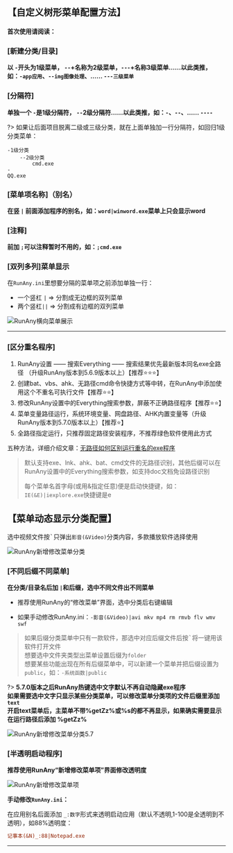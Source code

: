## 【自定义树形菜单配置方法】

#### **首次使用请阅读：**

### [新建分类/目录]
**以 `-`开头为1级菜单， `--`+名称为2级菜单，`---`+名称3级菜单……以此类推，如：`-app应用`、`--img图像处理`、……  `---三级菜单`**

### [分隔符]
**单独一个 `-`是1级分隔符， `--`2级分隔符……以此类推，如：`-`、`--`、……  `----`**

?> 如果让后面项目脱离二级或三级分类，就在上面单独加一行分隔符，如回归1级分类菜单：
```autohotkey
-1级分类
    --2级分类
        cmd.exe
-
QQ.exe
```

### [菜单项名称]（别名）
**在竖 `|` 前面添加程序的别名，如：`word|winword.exe`菜单上只会显示word**

### [注释]
**前加 `;`可以注释暂时不用的，如：`;cmd.exe`**

### [双列多列]菜单显示
在`RunAny.ini`里想要分隔的菜单项之前添加单独一行：  
  - 一个竖杠 `|`    =>  分割成无边框的双列菜单  
  - 两个竖杠`||`    =>  分割成有边框的双列菜单  

![RunAny横向菜单展示](/assets/images/RunAny横向菜单展示.png ':size=650x299')

---

### [区分重名程序]

1. RunAny设置 —— 搜索Everything —— 搜索结果优先最新版本同名exe全路径 （升级RunAny版本到5.6.9版本以上）【推荐⭐⭐⭐】
2. 创建bat、vbs、ahk、无路径cmd命令快捷方式等中转，在RunAny中添加使用这个不重名可执行文件【推荐⭐⭐】
3. 修改RunAny设置中的Everything搜索参数，屏蔽不正确路径程序【推荐⭐⭐】
4. 菜单变量路径运行，系统环境变量、网盘路径、AHK内置变量等（升级RunAny版本到5.7.0版本以上）【推荐⭐】
5. 全路径指定运行，只推荐固定路径安装程序，不推荐绿色软件使用此方式

五种方法，详细介绍文章：[无路径如何区别运行重名的exe程序](/article/run-repeat-exe.md)

> 默认支持exe、lnk、ahk、bat、cmd文件的无路径识别，其他后缀可以在RunAny设置中的Everything搜索参数，如支持doc文档免设路径识别
>
> 每个菜单名首字母(或用&指定任意)便是启动快捷键，如：`IE(&E)|iexplore.exe`快捷键是e


## 【菜单动态显示分类配置】

选中视频文件按<kbd>\`</kbd>只弹出`影音(&Video)`分类内容，多款播放软件选择使用

![RunAny新增修改菜单分类](/assets/images/RunAny新增修改菜单分类.jpg)

### [不同后缀不同菜单]

**在分类/目录名后加 `|`和后缀，选中不同文件出不同菜单**

  - 推荐使用RunAny的“修改菜单”界面，选中分类后右键编辑

  - 如果手动修改RunAny.ini：`-影音(&Video)|avi mkv mp4 rm rmvb flv wmv swf` 

> 如果后缀分类菜单中只有一款软件，那选中对应后缀文件后按<kbd>\`</kbd>将一键用该软件打开文件  
> 想要选中文件夹类型出菜单设置后缀为`folder`  
> 想要某些功能出现在所有后缀菜单中，可以新建一个菜单并把后缀设置为`public`，如：`-系统函数|public`  

?> **5.7.0版本之后RunAny热键选中文字默认不再自动隐藏exe程序**  
**如果需要选中文字只显示某些分类菜单，可以修改菜单分类项的文件后缀里添加`text`**  
**开启text菜单后，主菜单不带%getZz%或%s的都不再显示，如果确实需要显示在运行路径后添加 %getZz%**

![RunAny新增修改菜单分类5.7](/assets/images/RunAny新增修改菜单分类5.7.jpg)


### [半透明启动程序]

**推荐使用RunAny“新增修改菜单项”界面修改透明度**

![RunAny新增修改菜单项](/assets/images/RunAny新增修改菜单项.jpg)

**手动修改`RunAny.ini`：**

在应用别名后面添加 `_:数字`形式来透明启动应用（默认不透明,1-100是全透明到不透明），如88%透明度：

```ini
记事本(&N)_:88|Notepad.exe
```

---
